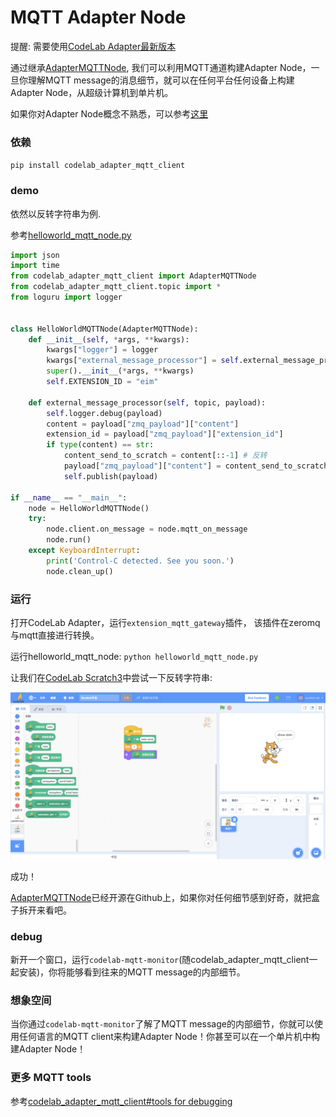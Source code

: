 # MQTT Adapter Node
提醒: 需要使用[CodeLab Adapter最新版本](/user_guide/install/)

通过继承[AdapterMQTTNode](https://github.com/Scratch3Lab/codelab_adapter_mqtt_client/blob/master/codelab_adapter_mqtt_client/codelab_adapter_mqtt_client.py#L12), 我们可以利用MQTT通道构建Adapter Node，一旦你理解MQTT message的消息细节，就可以在任何平台任何设备上构建Adapter Node，从超级计算机到单片机。

如果你对Adapter Node概念不熟悉，可以参考[这里](/dev_guide/Adapter-Node/)

### 依赖
`pip install codelab_adapter_mqtt_client`

### demo
依然以反转字符串为例.

参考[helloworld_mqtt_node.py](https://github.com/Scratch3Lab/codelab_adapter_mqtt_client/blob/master/examples/helloworld_mqtt_node.py)

```python
import json
import time
from codelab_adapter_mqtt_client import AdapterMQTTNode
from codelab_adapter_mqtt_client.topic import *
from loguru import logger


class HelloWorldMQTTNode(AdapterMQTTNode):
    def __init__(self, *args, **kwargs):
        kwargs["logger"] = logger
        kwargs["external_message_processor"] = self.external_message_processor
        super().__init__(*args, **kwargs)
        self.EXTENSION_ID = "eim"

    def external_message_processor(self, topic, payload):
        self.logger.debug(payload)
        content = payload["zmq_payload"]["content"]
        extension_id = payload["zmq_payload"]["extension_id"]
        if type(content) == str:
            content_send_to_scratch = content[::-1] # 反转
            payload["zmq_payload"]["content"] = content_send_to_scratch
            self.publish(payload)

if __name__ == "__main__":
    node = HelloWorldMQTTNode()
    try:
        node.client.on_message = node.mqtt_on_message
        node.run()
    except KeyboardInterrupt:
        print('Control-C detected. See you soon.')
        node.clean_up()
```

### 运行
打开CodeLab Adapter，运行`extension_mqtt_gateway`插件， 该插件在zeromq与mqtt直接进行转换。

运行helloworld_mqtt_node: `python helloworld_mqtt_node.py`

让我们在[CodeLab Scratch3](https://scratch3v2.codelab.club/)中尝试一下反转字符串:

<img width="800px" src="../../img/v2/helloworld_extension.png"/>

成功！

[AdapterMQTTNode](https://github.com/Scratch3Lab/codelab_adapter_mqtt_client/blob/master/codelab_adapter_mqtt_client/codelab_adapter_mqtt_client.py#L12)已经开源在Github上，如果你对任何细节感到好奇，就把盒子拆开来看吧。

### debug
新开一个窗口，运行`codelab-mqtt-monitor`(随codelab_adapter_mqtt_client一起安装)，你将能够看到往来的MQTT message的内部细节。

### 想象空间

当你通过`codelab-mqtt-monitor`了解了MQTT message的内部细节，你就可以使用任何语言的MQTT client来构建Adapter Node！你甚至可以在一个单片机中构建Adapter Node！

### 更多 MQTT tools
参考[codelab_adapter_mqtt_client#tools for debugging](https://github.com/Scratch3Lab/codelab_adapter_mqtt_client#toolsfor-debugging)